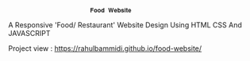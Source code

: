                            𝐅𝐨𝐨𝐝 𝐖𝐞𝐛𝐬𝐢𝐭𝐞
A Responsive 'Food/ Restaurant' Website Design Using HTML CSS And JAVASCRIPT 

Project view : https://rahulbammidi.github.io/food-website/
